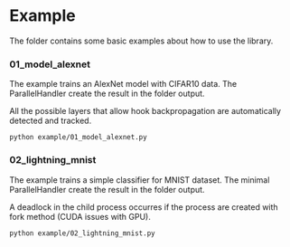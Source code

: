# Example

The folder contains some basic examples about how to use the library.

### 01_model_alexnet

The example trains an AlexNet model with CIFAR10 data. The ParallelHandler create the result in the folder output.

All the possible layers that allow hook backpropagation are automatically detected and tracked.

```
python example/01_model_alexnet.py
```

### 02_lightning_mnist

The example trains a simple classifier for MNIST dataset. The minimal ParallelHandler create the result in the folder output.

A deadlock in the child process occurres if the process are created with fork method (CUDA issues with GPU).

```
python example/02_lightning_mnist.py
```
